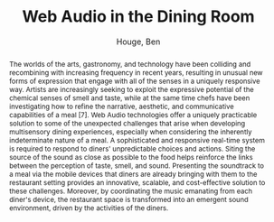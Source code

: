 --- 
title: "Web Audio in the Dining Room" 
abstract: "The worlds of the arts, gastronomy, and technology have been colliding and recombining with increasing frequency in recent years, resulting in unusual new forms of expression that engage with all of the senses in a uniquely responsive way. Artists are increasingly seeking to exploit the expressive potential of the chemical senses of smell and taste, while at the same time chefs have been investigating how to refine the narrative, aesthetic, and communicative capabilities of a meal [7]. Web Audio technologies offer a uniquely practicable solution to some of the unexpected challenges that arise when developing multisensory dining experiences, especially when considering the inherently indeterminate nature of a meal. A sophisticated and responsive real-time system is required to respond to diners' unpredictable choices and actions. Siting the source of the sound as close as possible to the food helps reinforce the links between the perception of taste, smell, and sound. Presenting the soundtrack to a meal via the mobile devices that diners are already bringing with them to the restaurant setting provides an innovative, scalable, and cost-effective solution to these challenges. Moreover, by coordinating the music emanating from each diner's device, the restaurant space is transformed into an emergent sound environment, driven by the activities of the diners." 
address: "London" 
author: "Houge, Ben"
webAuthor: "Christian Baumann, Johanna Friederike, Jan-Torsten Milde" 
booktitle: "Proceedings of the International Web Audio Conference" 
editor: "Thalmann, Florian and Ewert, Sebastian" 
month: "Proceedings of the International Web Audio Conference"
pages: "1-3" 
publisher: "Queen Mary University of London" 
series: "WAC '18"
track: "Talk"  
year: "2017" 
id: "2017_EA_55" 
tags: year2017
media: https://youtu.be/OpUeyRRPpCo?t=5899 
pdflink: /_data/papers/pdf/2017/2017_55.pdf
ISSN: 2663-5844
---